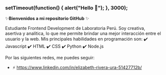 ### setTimeout(function() { alert("Hello 👋"); }, 3000);  

✨**Bienvenidos a mi repositorio GitHub** ✨

Estudiante Frontend Development de <L> Laboratoria Perú. Soy creativa, asertiva y analítica, lo que me permite brindar una mejor interacción entre el usuario y la web. Mis principales habilidades en programación son:
  :heavy_check_mark: Javascript
  :heavy_check_mark: HTML
  :heavy_check_mark: CSS
  :heavy_check_mark: Python
  :heavy_check_mark: Node.js
  
Por las siguientes redes, me puedes seguir:
- ⚡ https://www.linkedin.com/in/elizabeth-rivera-ura-51427712b/
